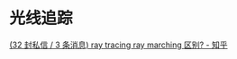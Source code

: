 # 光线追踪

[(32 封私信 / 3 条消息) ray tracing ray marching 区别? - 知乎](https://www.zhihu.com/question/29863225)